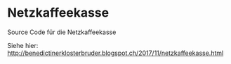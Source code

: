 # Netzkaffeekasse
Source Code für die Netzkaffeekasse

Siehe hier:
http://benedictinerklosterbruder.blogspot.ch/2017/11/netzkaffeekasse.html
